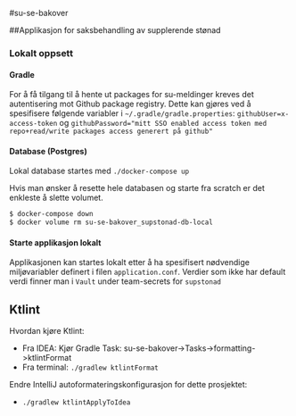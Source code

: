 #su-se-bakover

##Applikasjon for saksbehandling av supplerende stønad

### Lokalt oppsett

#### Gradle

For å få tilgang til å hente ut packages for su-meldinger kreves det autentisering mot Github package registry.
Dette kan gjøres ved å spesifisere følgende variabler i `~/.gradle/gradle.properties`:
`githubUser=x-access-token` og `githubPassword="mitt SSO enabled access token med repo+read/write packages access generert på github"`

#### Database (Postgres)
Lokal database startes med `./docker-compose up`

Hvis man ønsker å resette hele databasen og starte fra scratch er det enkleste å slette volumet.

```sh
$ docker-compose down
$ docker volume rm su-se-bakover_supstonad-db-local
```

#### Starte applikasjon lokalt

Applikasjonen kan startes lokalt etter å ha spesifisert nødvendige miljøvariabler definert i filen `application.conf`.
Verdier som ikke har default verdi finner man i `Vault` under team-secrets for  `supstonad`

## Ktlint

Hvordan kjøre Ktlint:
* Fra IDEA: Kjør Gradle Task: su-se-bakover->Tasks->formatting->ktlintFormat
* Fra terminal: `./gradlew ktlintFormat`

Endre IntelliJ autoformateringskonfigurasjon for dette prosjektet:
* `./gradlew ktlintApplyToIdea`
